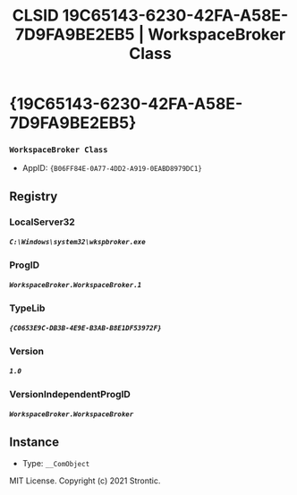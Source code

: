 ﻿---
title: "CLSID 19C65143-6230-42FA-A58E-7D9FA9BE2EB5 | WorkspaceBroker Class"
excerpt: What is COM-Object CLSID 19C65143-6230-42FA-A58E-7D9FA9BE2EB5?
---

# {19C65143-6230-42FA-A58E-7D9FA9BE2EB5}

### `WorkspaceBroker Class`
* AppID: `{B06FF84E-0A77-4DD2-A919-0EABD8979DC1}`

## Registry


### LocalServer32

##### `C:\Windows\system32\wkspbroker.exe`

### ProgID

##### `WorkspaceBroker.WorkspaceBroker.1`

### TypeLib

##### `{C0653E9C-DB3B-4E9E-B3AB-B8E1DF53972F}`

### Version

##### `1.0`

### VersionIndependentProgID

##### `WorkspaceBroker.WorkspaceBroker`

## Instance

* Type: `__ComObject`

MIT License. Copyright (c) 2021 Strontic.



